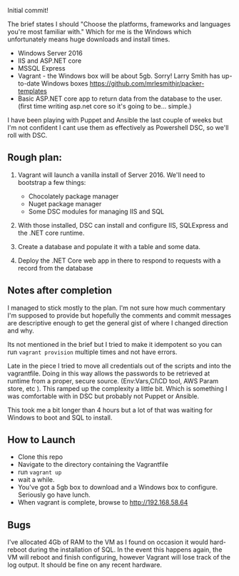 Initial commit!

The brief states I should "Choose the platforms, frameworks and languages you're most familiar with." Which for me is the Windows which unfortunately means huge downloads and install times.


- Windows Server 2016
- IIS and ASP.NET core
- MSSQL Express
- Vagrant - the Windows box will be about 5gb. Sorry! Larry Smith has up-to-date Windows boxes https://github.com/mrlesmithjr/packer-templates
- Basic ASP.NET core app to return data from the database to the user. (first time writing asp.net core so it's going to be... simple.)

I have been playing with Puppet and Ansible the last couple of weeks but I'm not confident I cant use them as effectively as Powershell DSC, so we'll roll with DSC. 

## Rough plan:

1. Vagrant will launch a vanilla install of Server 2016. We'll need to bootstrap a few things:
    - Chocolately package manager
    - Nuget package manager
    - Some DSC modules for managing IIS and SQL 

2. With those installed, DSC can install and configure IIS, SQLExpress and the .NET core runtime. 


3. Create a database and populate it with a table and some data. 


4. Deploy the .NET Core web app in there to respond to requests with a record from the  database




## Notes after completion

I managed to stick mostly to the plan. I'm not sure how much commentary I'm supposed to provide but hopefully the comments and commit messages are descriptive enough to get the general gist of where I changed direction and why.

Its not mentioned in the brief but I tried to make it idempotent so you can run `vagrant provision` multiple times and not have errors.


Late in the piece I tried to move all credentials out of the scripts and into the vagrantfile. Doing in this way allows the passwords to be retrieved at runtime from a proper, secure source. (Env:Vars,CI\CD tool, AWS Param store, etc ).  This ramped up the complexity a little bit. Which is something I was comfortable with in DSC but probably not Puppet or Ansible. 

This took me a bit longer than 4 hours but a lot of that was waiting for Windows to boot and SQL to install. 


## How to Launch

- Clone this repo
- Navigate to the directory containing the Vagrantfile
- run `vagrant up`
- wait a while. 
- You've got a 5gb box to download and a Windows box to configure. Seriously go have lunch.
- When vagrant is complete, browse to http://192.168.58.64 



## Bugs

I've allocated 4Gb of RAM to the VM as I found on occasion it would hard-reboot during the installation of SQL. In the event this happens again, the VM will reboot and finish configuring, however Vagrant will lose track of the log output. It should be fine on any recent hardware.  